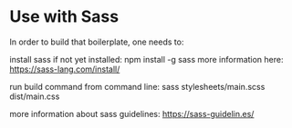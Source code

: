 # Use with Sass

In order to build that boilerplate, one needs to:

install sass if not yet installed:
npm install -g sass
more information here: https://sass-lang.com/install/

run build command from command line:
sass stylesheets/main.scss dist/main.css

more information about sass guidelines: https://sass-guidelin.es/
